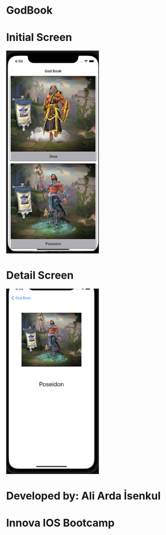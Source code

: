 # GodBook

# Initial Screen

<img src="https://github.com/aardaisenkul/LandmarkBook/blob/main/main.png" width="250" >

# Detail Screen

<img src="https://github.com/aardaisenkul/LandmarkBook/blob/main/detail.png" width="250">

# Developed by: Ali Arda İsenkul
# Innova IOS Bootcamp
